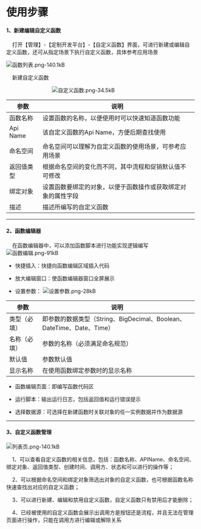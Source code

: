 # 使用步骤


#### 1、新建编辑自定义函数

&nbsp;&nbsp;&nbsp;&nbsp;打开【管理】-【定制开发平台】-【自定义函数】界面，可进行新建或编辑自定义函数，还可从指定场景下执行自定义函数，具体参考应用场景

![函数列表.png-140.1kB][1]

&nbsp;&nbsp;&nbsp;&nbsp;新建自定义函数

&nbsp;&nbsp;&nbsp;&nbsp;&nbsp;&nbsp;&nbsp;&nbsp;&nbsp;&nbsp;&nbsp;&nbsp;&nbsp;&nbsp;&nbsp;&nbsp;&nbsp;&nbsp;&nbsp;&nbsp;&nbsp;&nbsp;&nbsp;&nbsp;&nbsp;&nbsp;&nbsp;&nbsp;&nbsp;&nbsp;&nbsp;![自定义函数.png-34.5kB][2]

参数 |说明|
-|-
函数名称 | 设置函数的名称，以便使用时可以快速知道函数功能
Api Name | 该自定义函数的Api Name，方便后期查找使用
命名空间 | 命名空间可以理解为自定义函数的使用场景，可参考应用场景
返回值类型 | 根据命名空间的变化而不同，其中流程和促销默认值不可修改
绑定对象 | 设置函数要绑定的对象，以便于函数操作或获取绑定对象的属性字段
描述 | 描述所编写的自定义函数


----------






#### 2、函数编辑器

&nbsp;&nbsp;&nbsp;&nbsp;在函数编辑器中，可以添加函数脚本进行功能实现逻辑编写
![函数编辑.png-91kB][3]

 - 快捷插入：快捷向函数编辑区域插入代码

 - 放大编辑窗口：使函数编辑器窗口全屏展示

 - 设置参数：
![设置参数.png-28kB][4]

参数 |说明|
-|-
类型（必填） | 即参数的数据类型（String、BigDecimal、Boolean、DateTime、Date、Time）
名称（必填） | 参数的名称（必须满足命名规范）
默认值 | 参数默认值
显示名称 | 在使用函数绑定参数时的显示名称


 - 函数编辑页面：即编写函数代码区

 - 运行脚本：输出运行日志，包括返回值和运行错误提示

 - 选择数据源：可选择在新建函数时关联对象的任一实例数据并作为数据源

 ----------

 #### 3、自定义函数管理
 ![列表页.png-140.1kB][5]
 
&nbsp;&nbsp;&nbsp;&nbsp;1、可以查看自定义函数的相关信息，包括：函数名称、APIName、命名空间、绑定对象、返回值类型、创建时间、调用方、状态和可以进行的操作等；

&nbsp;&nbsp;&nbsp;&nbsp;2、可以根据命名空间和绑定对象筛选出对象的自定义函数，也可根据函数名称快速查找出对应的自定义函数；

&nbsp;&nbsp;&nbsp;&nbsp;3、可以进行新建、编辑和禁用自定义函数，自定义函数只有禁用后才能删除；

&nbsp;&nbsp;&nbsp;&nbsp;4、已经被使用的自定义函数会展示出调用方是按钮还是流程，并且无法在管理页面进行操作，只能在调用方进行编辑或解除关系


  [1]: http://static.zybuluo.com/BanGongGroup/72odnar0dmp4e7f39zugny4z/%E5%87%BD%E6%95%B0%E5%88%97%E8%A1%A8.png
  [2]: http://static.zybuluo.com/BanGongGroup/lt1nqbjnv0taikohqljze5gp/%E8%87%AA%E5%AE%9A%E4%B9%89%E5%87%BD%E6%95%B0.png
  [3]: http://static.zybuluo.com/BanGongGroup/3ti5rbl8whr1extx5919ljyy/%E5%87%BD%E6%95%B0%E7%BC%96%E8%BE%91.png
  [4]: http://static.zybuluo.com/BanGongGroup/7ujy64t1ijvr6at2o9uzqkfs/%E8%AE%BE%E7%BD%AE%E5%8F%82%E6%95%B0.png
  [5]: http://static.zybuluo.com/BanGongGroup/eb1vzy99klftcxmcifr6u3fo/%E5%88%97%E8%A1%A8%E9%A1%B5.png